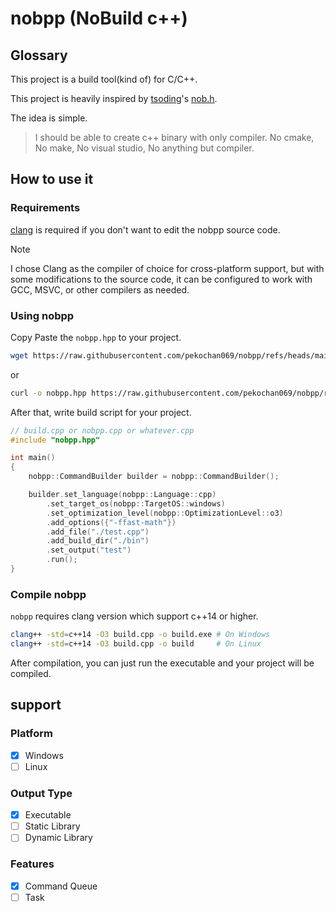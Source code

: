 # nobpp (NoBuild c++)

## Glossary

This project is a build tool(kind of) for C/C++.

This project is heavily inspired by [tsoding](https://www.twitch.tv/tsoding)'s [nob.h](https://github.com/tsoding/nob.h).

The idea is simple.

> I should be able to create c++ binary with only compiler. No cmake, No make, No visual studio, No anything but compiler.

## How to use it

### Requirements

[clang](https://clang.llvm.org/) is required if you don't want to edit the nobpp source code.

> [!NOTE]
> I chose Clang as the compiler of choice for cross-platform support, but with some modifications to the source code, it can be configured to work with GCC, MSVC, or other compilers as needed.

### Using nobpp

Copy Paste the `nobpp.hpp` to your project.

```sh
wget https://raw.githubusercontent.com/pekochan069/nobpp/refs/heads/main/nobpp.hpp
```

or

```sh
curl -o nobpp.hpp https://raw.githubusercontent.com/pekochan069/nobpp/refs/heads/main/nobpp.hpp
```

After that, write build script for your project.

```c++
// build.cpp or nobpp.cpp or whatever.cpp
#include "nobpp.hpp"

int main()
{
    nobpp::CommandBuilder builder = nobpp::CommandBuilder();

    builder.set_language(nobpp::Language::cpp)
        .set_target_os(nobpp::TargetOS::windows)
        .set_optimization_level(nobpp::OptimizationLevel::o3)
        .add_options({"-ffast-math"})
        .add_file("./test.cpp")
        .add_build_dir("./bin")
        .set_output("test")
        .run();
}
```

### Compile nobpp

`nobpp` requires clang version which support c++14 or higher.

```sh
clang++ -std=c++14 -O3 build.cpp -o build.exe # On Windows
clang++ -std=c++14 -O3 build.cpp -o build     # On Linux
```

After compilation, you can just run the executable and your project will be compiled.

## support

### Platform

- [x] Windows
- [ ] Linux

### Output Type

- [x] Executable
- [ ] Static Library
- [ ] Dynamic Library

### Features

- [x] Command Queue
- [ ] Task

